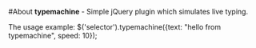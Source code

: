 #About
**typemachine** - Simple jQuery plugin which simulates live typing.


The usage example:
    $('selector').typemachine({text: "hello from typemachine", speed: 10});
